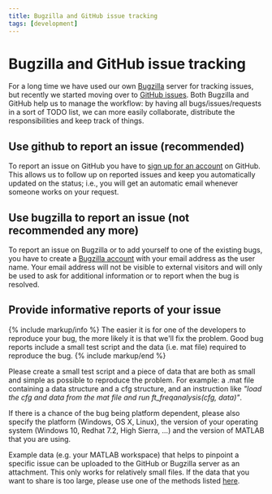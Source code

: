 ```yaml
---
title: Bugzilla and GitHub issue tracking
tags: [development]
---
```


# Bugzilla and GitHub issue tracking

For a long time we have used our own [Bugzilla](http://bugzilla.fieldtriptoolbox.org) server for tracking issues, but recently we started moving over to [GitHub issues](http://github.com/fieldtrip/fieldtrip/issues). Both Bugzilla and GitHub help us to manage the workflow: by having all bugs/issues/requests in a sort of TODO list, we can more easily collaborate, distribute the responsibilities and keep track of things.

## Use github to report an issue (recommended)

To report an issue on GitHub you have to [sign up for an account](https://github.com/join) on GitHub. This allows us to follow up on reported issues and keep you automatically updated on the status; i.e., you will get an automatic email whenever someone works on your request.

## Use bugzilla to report an issue (not recommended any more)

To report an issue on Bugzilla or to add yourself to one of the existing bugs, you have to create a [Bugzilla account](http://bugzilla.fieldtriptoolbox.org/createaccount.cgi) with your email address as the user name. Your email address will not be visible to external visitors and will only be used to ask for additional information or to report when the bug is resolved.

## Provide informative reports of your issue

{% include markup/info %}
The easier it is for one of the developers to reproduce your bug, the more likely it is that we'll fix the problem. Good bug reports include a small test script and the data (i.e. mat file) required to reproduce the bug.
{% include markup/end %}

Please create a small test script and a piece of data that are both as small and simple as possible to reproduce the problem. For example: a .mat file containing a data structure and a cfg structure, and an instruction like _"load the cfg and data from the mat file and run ft_freqanalysis(cfg, data)"_.

If there is a chance of the bug being platform dependent, please also specify the platform (Windows, OS X, Linux), the version of your operating system (Windows 10, Redhat 7.2, High Sierra, ...) and the version of MATLAB that you are using.

Example data (e.g. your MATLAB workspace) that helps to pinpoint a specific issue can be uploaded to the GitHub or Bugzilla server as an attachment. This only works for relatively small files. If the data that you want to share is too large, please use one of the methods listed [here](/faq/how_should_i_send_example_data_to_the_developers).

